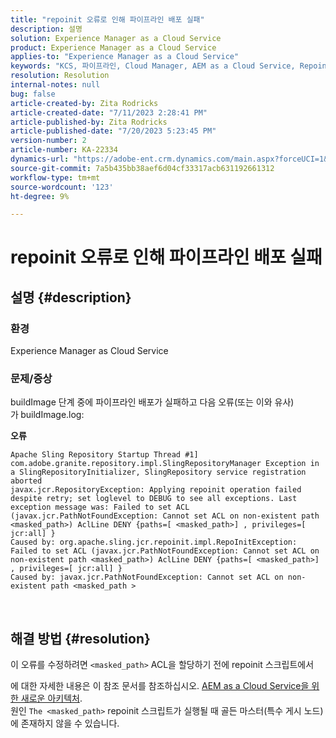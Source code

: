 ```yaml
---
title: "repoinit 오류로 인해 파이프라인 배포 실패"
description: 설명
solution: Experience Manager as a Cloud Service
product: Experience Manager as a Cloud Service
applies-to: "Experience Manager as a Cloud Service"
keywords: "KCS, 파이프라인, Cloud Manager, AEM as a Cloud Service, Repoinit 오류"
resolution: Resolution
internal-notes: null
bug: false
article-created-by: Zita Rodricks
article-created-date: "7/11/2023 2:28:41 PM"
article-published-by: Zita Rodricks
article-published-date: "7/20/2023 5:23:45 PM"
version-number: 2
article-number: KA-22334
dynamics-url: "https://adobe-ent.crm.dynamics.com/main.aspx?forceUCI=1&pagetype=entityrecord&etn=knowledgearticle&id=03cc2338-f71f-ee11-9cbe-6045bd006239"
source-git-commit: 7a5b435bb38aef6d04cf33317acb631192661312
workflow-type: tm+mt
source-wordcount: '123'
ht-degree: 9%

---
```


# repoinit 오류로 인해 파이프라인 배포 실패

## 설명 {#description}


### 환경

Experience Manager as Cloud Service

### 문제/증상

buildImage 단계 중에 파이프라인 배포가 실패하고 다음 오류(또는 이와 유사)가<b> </b>buildImage.log:

<b>오류</b>


```
Apache Sling Repository Startup Thread #1]  com.adobe.granite.repository.impl.SlingRepositoryManager Exception in a SlingRepositoryInitializer, SlingRepository service registration aborted
javax.jcr.RepositoryException: Applying repoinit operation failed despite retry; set loglevel to DEBUG to see all exceptions. Last exception message was: Failed to set ACL (javax.jcr.PathNotFoundException: Cannot set ACL on non-existent path <masked_path>) AclLine DENY {paths=[ <masked_path>] , privileges=[ jcr:all] }
Caused by: org.apache.sling.jcr.repoinit.impl.RepoInitException: Failed to set ACL (javax.jcr.PathNotFoundException: Cannot set ACL on non-existent path <masked_path>) AclLine DENY {paths=[ <masked_path>] , privileges=[ jcr:all] }
Caused by: javax.jcr.PathNotFoundException: Cannot set ACL on non-existent path <masked_path >
```



` `
` `


## 해결 방법 {#resolution}


이 오류를 수정하려면 `<masked_path>` ACL을 할당하기 전에 repoinit 스크립트에서

에 대한 자세한 내용은 이 참조 문서를 참조하십시오. [AEM as a Cloud Service을 위한 새로운 아키텍처](https://experienceleague.adobe.com/docs/experience-manager-cloud-service/content/overview/architecture.html?lang=en#key-evolutions:~:text=publish%20nodes.%20The-,golden%20master,-is%20a%20specialized).
<br>원인
`The <masked_path>` repoinit 스크립트가 실행될 때 골든 마스터(특수 게시 노드)에 존재하지 않을 수 있습니다.<br>

